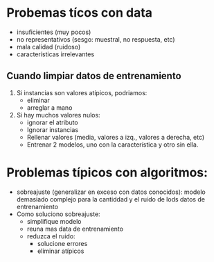 # Probemas tícos con data
- insuficientes (muy pocos)
- no representativos (sesgo: muestral, no respuesta, etc)
- mala calidad (ruidoso)
- características irrelevantes

## Cuando limpiar datos de entrenamiento
1. Si instancias son valores atípicos, podriamos:
    - eliminar
    - arreglar a mano
2. Si hay muchos valores nulos:
    - ignorar el atributo
    - Ignorar instancias
    - Rellenar valores (media, valores a izq., valores a derecha, etc)
    - Entrenar 2 modelos, uno con la característica y otro sin ella.

# Problemas típicos con algoritmos:
- sobreajuste (generalizar en exceso con datos conocidos): modelo demasiado complejo para la cantiddad y el ruido de lods datos de entrenamiento
- Como soluciono sobreajuste:
    - simplifique modelo
    - reuna mas data de entrenamiento
    - reduzca el ruido:
        - solucione errores
        - eliminar atípicos     

  
